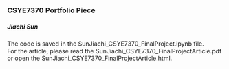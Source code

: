 ### CSYE7370 Portfolio Piece
##### Jiachi Sun
The code is saved in the SunJiachi_CSYE7370_FinalProject.ipynb file.  
For the article, please read the SunJiachi_CSYE7370_FinalProjectArticle.pdf or open the SunJiachi_CSYE7370_FinalProjectArticle.html.
